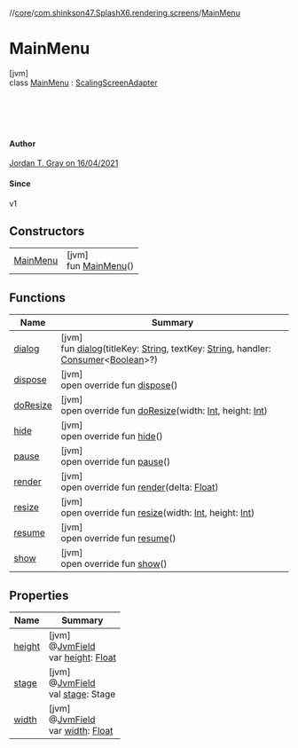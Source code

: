//[core](../../../index.md)/[com.shinkson47.SplashX6.rendering.screens](../index.md)/[MainMenu](index.md)

# MainMenu

[jvm]\
class [MainMenu](index.md) : [ScalingScreenAdapter](../../com.shinkson47.SplashX6.rendering/-scaling-screen-adapter/index.md)<h1></h1>
<br></br>

#### Author

[Jordan T. Gray on 16/04/2021](https://www.shinkson47.in)

#### Since

v1

## Constructors

| | |
|---|---|
| [MainMenu](-main-menu.md) | [jvm]<br>fun [MainMenu](-main-menu.md)() |

## Functions

| Name | Summary |
|---|---|
| [dialog](../../com.shinkson47.SplashX6.rendering/-scaling-screen-adapter/dialog.md) | [jvm]<br>fun [dialog](../../com.shinkson47.SplashX6.rendering/-scaling-screen-adapter/dialog.md)(titleKey: [String](https://kotlinlang.org/api/latest/jvm/stdlib/kotlin/-string/index.html), textKey: [String](https://kotlinlang.org/api/latest/jvm/stdlib/kotlin/-string/index.html), handler: [Consumer](https://docs.oracle.com/javase/8/docs/api/java/util/function/Consumer.html)&lt;[Boolean](https://kotlinlang.org/api/latest/jvm/stdlib/kotlin/-boolean/index.html)&gt;?) |
| [dispose](../../com.shinkson47.SplashX6.rendering.screens.game/-game-screen/index.md#2084822502%2FFunctions%2F971615585) | [jvm]<br>open override fun [dispose](../../com.shinkson47.SplashX6.rendering.screens.game/-game-screen/index.md#2084822502%2FFunctions%2F971615585)() |
| [doResize](do-resize.md) | [jvm]<br>open override fun [doResize](do-resize.md)(width: [Int](https://kotlinlang.org/api/latest/jvm/stdlib/kotlin/-int/index.html), height: [Int](https://kotlinlang.org/api/latest/jvm/stdlib/kotlin/-int/index.html)) |
| [hide](../../com.shinkson47.SplashX6.rendering.screens.game/-game-screen/index.md#1075297875%2FFunctions%2F971615585) | [jvm]<br>open override fun [hide](../../com.shinkson47.SplashX6.rendering.screens.game/-game-screen/index.md#1075297875%2FFunctions%2F971615585)() |
| [pause](../../com.shinkson47.SplashX6.rendering.screens.game/-game-screen/index.md#-510703633%2FFunctions%2F971615585) | [jvm]<br>open override fun [pause](../../com.shinkson47.SplashX6.rendering.screens.game/-game-screen/index.md#-510703633%2FFunctions%2F971615585)() |
| [render](render.md) | [jvm]<br>open override fun [render](render.md)(delta: [Float](https://kotlinlang.org/api/latest/jvm/stdlib/kotlin/-float/index.html)) |
| [resize](../../com.shinkson47.SplashX6.rendering/-scaling-screen-adapter/resize.md) | [jvm]<br>open override fun [resize](../../com.shinkson47.SplashX6.rendering/-scaling-screen-adapter/resize.md)(width: [Int](https://kotlinlang.org/api/latest/jvm/stdlib/kotlin/-int/index.html), height: [Int](https://kotlinlang.org/api/latest/jvm/stdlib/kotlin/-int/index.html)) |
| [resume](../../com.shinkson47.SplashX6.rendering.screens.game/-game-screen/index.md#434199496%2FFunctions%2F971615585) | [jvm]<br>open override fun [resume](../../com.shinkson47.SplashX6.rendering.screens.game/-game-screen/index.md#434199496%2FFunctions%2F971615585)() |
| [show](../../com.shinkson47.SplashX6.rendering/-scaling-screen-adapter/show.md) | [jvm]<br>open override fun [show](../../com.shinkson47.SplashX6.rendering/-scaling-screen-adapter/show.md)() |

## Properties

| Name | Summary |
|---|---|
| [height](../../com.shinkson47.SplashX6.rendering/-scaling-screen-adapter/height.md) | [jvm]<br>@[JvmField](https://kotlinlang.org/api/latest/jvm/stdlib/kotlin.jvm/-jvm-field/index.html)<br>var [height](../../com.shinkson47.SplashX6.rendering/-scaling-screen-adapter/height.md): [Float](https://kotlinlang.org/api/latest/jvm/stdlib/kotlin/-float/index.html) |
| [stage](../../com.shinkson47.SplashX6.rendering/-scaling-screen-adapter/stage.md) | [jvm]<br>@[JvmField](https://kotlinlang.org/api/latest/jvm/stdlib/kotlin.jvm/-jvm-field/index.html)<br>val [stage](../../com.shinkson47.SplashX6.rendering/-scaling-screen-adapter/stage.md): Stage |
| [width](../../com.shinkson47.SplashX6.rendering/-scaling-screen-adapter/width.md) | [jvm]<br>@[JvmField](https://kotlinlang.org/api/latest/jvm/stdlib/kotlin.jvm/-jvm-field/index.html)<br>var [width](../../com.shinkson47.SplashX6.rendering/-scaling-screen-adapter/width.md): [Float](https://kotlinlang.org/api/latest/jvm/stdlib/kotlin/-float/index.html) |
